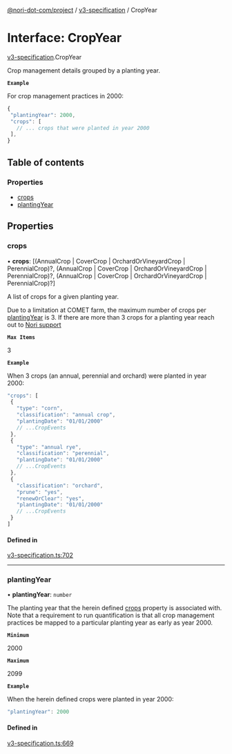 [@nori-dot-com/project](../README.md) / [v3-specification](../modules/v3_specification.md) / CropYear

# Interface: CropYear

[v3-specification](../modules/v3_specification.md).CropYear

Crop management details grouped by a planting year.

**`Example`**

<caption>For crop management practices in 2000:</caption>

```js
{
 "plantingYear": 2000,
 "crops": [
   // ... crops that were planted in year 2000
 ],
}
```

## Table of contents

### Properties

- [crops](v3_specification.CropYear.md#crops)
- [plantingYear](v3_specification.CropYear.md#plantingyear)

## Properties

### crops

• **crops**: [(AnnualCrop \| CoverCrop \| OrchardOrVineyardCrop \| PerennialCrop)?, (AnnualCrop \| CoverCrop \| OrchardOrVineyardCrop \| PerennialCrop)?, (AnnualCrop \| CoverCrop \| OrchardOrVineyardCrop \| PerennialCrop)?]

A list of crops for a given planting year.

Due to a limitation at COMET farm, the maximum number of crops per [plantingYear](#plantingYear) is 3. If there are more than 3 crops for a planting year reach out to [Nori support](mailto:support@nori.com)

**`Max Items`**

3

**`Example`**

<caption>When 3 crops (an annual, perennial and orchard) were planted in year 2000:</caption>

```js
"crops": [
 {
   "type": "corn",
   "classification": "annual crop",
   "plantingDate": "01/01/2000"
   // ...CropEvents
 },
 {
   "type": "annual rye",
   "classification": "perennial",
   "plantingDate": "01/01/2000"
   // ...CropEvents
 },
 {
   "classification": "orchard",
   "prune": "yes",
   "renewOrClear": "yes",
   "plantingDate": "01/01/2000"
   // ...CropEvents
 }
]
```

#### Defined in

[v3-specification.ts:702](https://github.com/nori-dot-eco/nori-dot-com/blob/4c0d342/packages/project/src/v3-specification.ts#L702)

___

### plantingYear

• **plantingYear**: `number`

The planting year that the herein defined [crops](#crops) property is associated with. Note that a requirement to run quantification is that all crop management practices be mapped to a particular planting year as early as year 2000.

**`Minimum`**

2000

**`Maximum`**

2099

**`Example`**

<caption>When the herein defined crops were planted in year 2000:</caption>

```js
"plantingYear": 2000
```

#### Defined in

[v3-specification.ts:669](https://github.com/nori-dot-eco/nori-dot-com/blob/4c0d342/packages/project/src/v3-specification.ts#L669)
